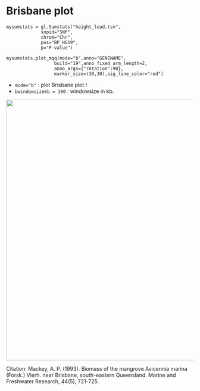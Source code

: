 #  Brisbane plot

```
mysumstats = gl.Sumstats("height_lead.tsv",
             snpid="SNP",
             chrom="Chr",
             pos="BP_HG19",
             p="P-value")
             
mysumstats.plot_mqq(mode="b",anno="GENENAME",
                  build="19",anno_fixed_arm_length=2,
                  anno_args={"rotation":90},
                  marker_size=(30,30),sig_line_color="red")

```

- `mode="b"` : plot Brisbane plot !
- `bwindowsizekb = 100` : windowsize in kb.

<img width=700 src="https://user-images.githubusercontent.com/40289485/197393168-e3e7076f-2801-4d66-9526-80778d44f3da.png">

Citation: Mackey, A. P. (1993). Biomass of the mangrove Avicennia marina (Forsk.) Vierh. near Brisbane, south-eastern Queensland. Marine and Freshwater Research, 44(5), 721-725.
